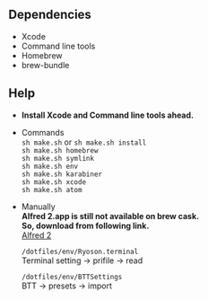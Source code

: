 ##  Dependencies
- Xcode
- Command line tools
- Homebrew
- brew-bundle

## Help
- __Install Xcode and Command line tools ahead.__

- Commands  
  `sh make.sh` or `sh make.sh install`  
  `sh make.sh homebrew`  
  `sh make.sh symlink`  
  `sh make.sh env`  
  `sh make.sh karabiner`  
  `sh make.sh xcode`  
  `sh make.sh atom`  


- Manually  
  __Alfred 2.app is still not available on brew cask.__  
  __So, download from following link.__  
  [Alfred 2](https://www.alfredapp.com/)  

  `/dotfiles/env/Ryoson.terminal`  
  Terminal setting -> prifile -> read  

  `/dotfiles/env/BTTSettings`  
  BTT -> presets -> import
